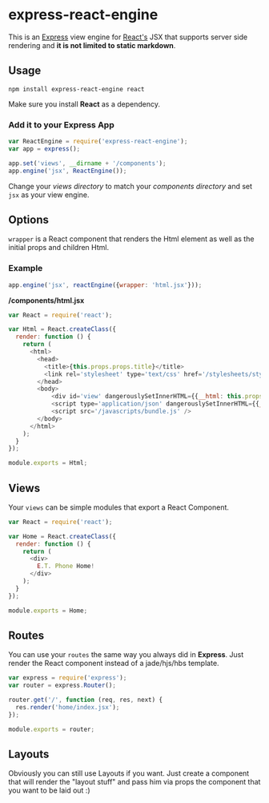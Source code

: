 # express-react-engine

This is an [Express](http://expressjs.com) view engine for [React's](http://http://facebook.github.io/react/) JSX that supports server side rendering and **it is not limited to static markdown**.

## Usage

```
npm install express-react-engine react
```

Make sure you install **React** as a dependency.


### Add it to your Express App

```javascript
var ReactEngine = require('express-react-engine');
var app = express();

app.set('views', __dirname + '/components');
app.engine('jsx', ReactEngine());
```

Change your *views directory* to match your *components directory* and set `jsx` as your view engine.


## Options

`wrapper` is a React component that renders the Html element as well as the initial props and children Html.

### Example

``` javascript
app.engine('jsx', reactEngine({wrapper: 'html.jsx'}));
```

**/components/html.jsx**
``` javascript
var React = require('react');

var Html = React.createClass({
  render: function () {
    return (
      <html>
        <head>
          <title>{this.props.props.title}</title>
          <link rel='stylesheet' type='text/css' href='/stylesheets/style.css' />
        </head>
        <body>
            <div id='view' dangerouslySetInnerHTML={{__html: this.props.body}} />
            <script type='application/json' dangerouslySetInnerHTML={{__html: JSON.stringify(this.props.props)}} />
            <script src='/javascripts/bundle.js' />
        </body>
      </html>
    );
  }
});

module.exports = Html;

```

## Views

Your `views` can be simple modules that export a React Component.

```javascript
var React = require('react');

var Home = React.createClass({
  render: function () {
    return (
      <div>
        E.T. Phone Home!
      </div>
    );
  }
});

module.exports = Home;
```

## Routes

You can use your `routes` the same way you always did in **Express**. Just render the React component instead of a jade/hjs/hbs template.

```javascript
var express = require('express');
var router = express.Router();

router.get('/', function (req, res, next) {
  res.render('home/index.jsx');
});

module.exports = router;

```

## Layouts

Obviously you can still use Layouts if you want. Just create a component that will render the "layout stuff" and pass him via props the component that you want to be laid out :)
